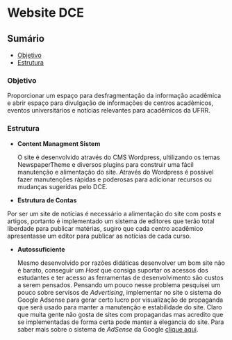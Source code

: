 # Website DCE

## Sumário

- [Objetivo](#objetivo)
- [Estrutura](#estrutura)

### Objetivo

  Proporcionar um espaço para desfragmentação da informação acadêmica e abrir espaço para divulgação de informações de centros acadêmicos, eventos universitários e notícias relevantes para acadêmicos da UFRR.
  
### Estrutura

* __Content Managment Sistem__

  O site é desenvolvido através do CMS Wordpress, ultilizando os temas NewspaperTheme e diversos plugins para construir uma fácil manutenção e alimentação do site. Através do Wordpress é possivel fazer manutenções rápidas e poderosas para adicionar recursos ou mudanças sugeridas pelo DCE.

* __Estrutura de Contas__
 
 Por ser um site de notícias é necessário a alimentação do site com posts e artigos, portanto é implementado um sistema de editores que terão total liberdade para publicar matérias, sugiro que cada centro acadêmico apresentasse um editor para publicar as notícias de cada curso.
 
* __Autossuficiente__

  Mesmo desenvolvido por razões didáticas desenvolver um bom site não é barato, conseguir um _Host_ que consiga suportar os acessos dos estudantes e ter acesso as ferramentas de desenvolvimento são custos a serem pensados. Pensando um pouco nesse problema pesquisei um pouco sobre servisos de _Advertising_, implementar no site o sistema do Google Adsense para gerar certo lucro por visualização de propaganda que será usado para manter a manutenção e estabilidade do site. Claro que muita gente não gosta de sites com propagandas mas acredito que se implementadas de forma certa pode manter a elegancia do site.
  Para saber mais sobre o sistema de _AdSense_ da Google [clique aqui](https://www.google.com/intl/pt-BR_br/adsense/start/).
  
